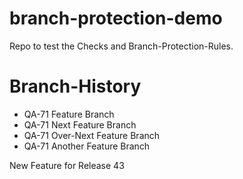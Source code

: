 # branch-protection-demo
Repo to test the Checks and Branch-Protection-Rules.

# Branch-History
* QA-71 Feature Branch
* QA-71 Next Feature Branch
* QA-71 Over-Next Feature Branch
* QA-71 Another Feature Branch

New Feature for Release 43

